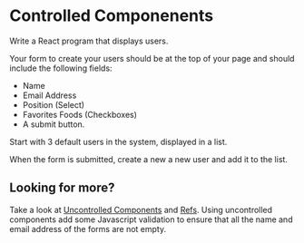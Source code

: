 # Controlled Componenents

Write a React program that displays users.

Your form to create your users should be at the top of your page and should include the following fields:

- Name
- Email Address
- Position (Select)
- Favorites Foods (Checkboxes)
- A submit button.

Start with 3 default users in the system, displayed in a list.

When the form is submitted, create a new a new user and add it to the list.

## Looking for more? 

Take a look at [Uncontrolled Components](https://reactjs.org/docs/uncontrolled-components.html) and [Refs](https://reactjs.org/docs/refs-and-the-dom.html). Using uncontrolled components add some Javascript validation to ensure that all the name and email address of the forms are not empty.
